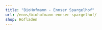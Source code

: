 ```yaml
---
title: "BioHofmann - Ennser Spargelhof"
url: /enns/biohofmann-ennser-spargelhof/
shop: Hofladen
---
```


